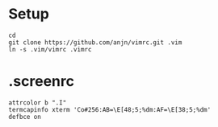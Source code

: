 # Setup
~~~~~~
cd
git clone https://github.com/anjn/vimrc.git .vim
ln -s .vim/vimrc .vimrc
~~~~~~

# .screenrc
~~~~~~
attrcolor b ".I"
termcapinfo xterm 'Co#256:AB=\E[48;5;%dm:AF=\E[38;5;%dm'
defbce on 
~~~~~~


